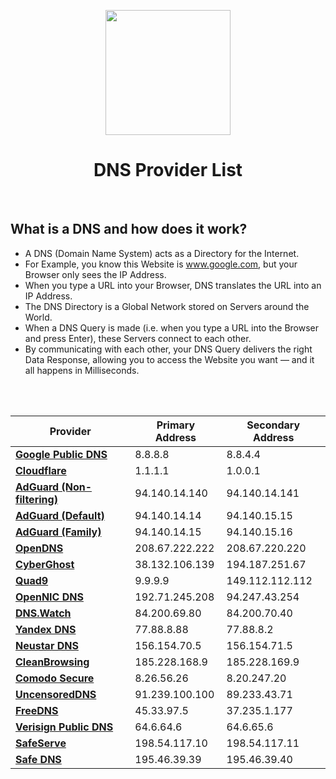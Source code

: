 <p align="center"><img src="https://i.ibb.co/tC2mXJR/DNS.png" width="200"></a>
<h1 align="center"><b>DNS Provider List</b></h1>
<br />

## What is a DNS and how does it work?
* A DNS (Domain Name System) acts as a Directory for the Internet. 
* For Example, you know this Website is www.google.com, but your Browser only sees the IP Address.
* When you type a URL into your Browser, DNS translates the URL into an IP Address.
* The DNS Directory is a Global Network stored on Servers around the World. 
* When a DNS Query is made (i.e. when you type a URL into the Browser and press Enter), these Servers connect to each other. 
* By communicating with each other, your DNS Query delivers the right Data Response, allowing you to access the Website you want — and it all happens in Milliseconds.
<br />
<br />

Provider | Primary Address | Secondary Address
| --- | --- | --- |
| [**Google Public DNS**](https://developers.google.com/speed/public-dns/) | 8.8.8.8 | 8.8.4.4 |
| [**Cloudflare**](https://www.cloudflare.com/learning/dns/what-is-a-dns-server/) | 1.1.1.1 | 1.0.0.1 |
| [**AdGuard (Non-filtering)**](https://adguard.com/en/blog/adguard-dns-new-addresses.html)| 94.140.14.140 | 94.140.14.141 |
| [**AdGuard (Default)**](https://adguard.com/en/blog/adguard-dns-new-addresses.html)| 94.140.14.14 | 94.140.15.15 |
| [**AdGuard (Family)**](https://adguard.com/en/blog/adguard-dns-new-addresses.html)| 94.140.14.15 | 94.140.15.16 |
| [**OpenDNS**](https://use.opendns.com/) | 208.67.222.222 | 208.67.220.220 |
| [**CyberGhost**](https://www.cyberghostvpn.com/privacyhub/dns-changer/) | 38.132.106.139 | 194.187.251.67 |
| [**Quad9**](https://quad9.net/support/set-up-guides/windows) | 9.9.9.9 | 149.112.112.112 |
| [**OpenNIC DNS**](https://www.opennic.org/) | 192.71.245.208 | 94.247.43.254 |
| [**DNS.Watch**](https://dns.watch/) | 84.200.69.80 | 84.200.70.40 |
| [**Yandex DNS**](https://dns.yandex.com/) | 77.88.8.88 | 77.88.8.2 |
| [**Neustar DNS**](https://www.publicdns.neustar/) | 156.154.70.5 | 156.154.71.5 |
| [**CleanBrowsing**](https://cleanbrowsing.org/filters/) | 185.228.168.9 | 185.228.169.9 |
| [**Comodo Secure**](https://www.comodo.com/secure-dns/) | 8.26.56.26 | 8.20.247.20 |
| [**UncensoredDNS**](https://blog.uncensoreddns.org/) | 91.239.100.100 | 89.233.43.71 |
| [**FreeDNS**](https://freedns.afraid.org/) | 45.33.97.5 | 37.235.1.177 |
| [**Verisign Public DNS**](https://blog.verisign.com/security/introducing-verisign-public-dns-a-free-recursive-dns-service-that-respects-your-privacy/) | 64.6.64.6 | 64.6.65.6 |
| [**SafeServe**](https://www.namecheap.com/support/knowledgebase/article.aspx/10114/10/vpn-or-safeserve-public-dns-how-to-choose/) | 198.54.117.10 | 198.54.117.11 |
| [**Safe DNS**](https://www.safedns.com/) | 195.46.39.39 | 195.46.39.40 |